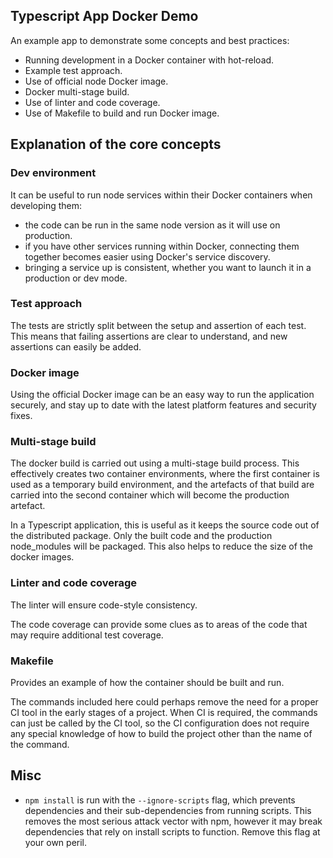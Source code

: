 Typescript App Docker Demo
---

An example app to demonstrate some concepts and best practices:

* Running development in a Docker container with hot-reload.
* Example test approach.
* Use of official node Docker image.
* Docker multi-stage build.
* Use of linter and code coverage.
* Use of Makefile to build and run Docker image.

## Explanation of the core concepts

### Dev environment

It can be useful to run node services within their Docker containers when developing them:
* the code can be run in the same node version as it will use on production.
* if you have other services running within Docker, connecting them together becomes easier using Docker's service discovery.
* bringing a service up is consistent, whether you want to launch it in a production or dev mode.

### Test approach

The tests are strictly split between the setup and assertion of each test. This means that failing assertions are clear to understand, and new assertions can easily be added.

### Docker image

Using the official Docker image can be an easy way to run the application securely, and stay up to date with the latest platform features and security fixes.


### Multi-stage build

The docker build is carried out using a multi-stage build process. This effectively creates two container environments, where the first container is used as a temporary build environment, and the artefacts of that build are carried into the second container which will become the production artefact.

In a Typescript application, this is useful as it keeps the source code out of the distributed package. Only the built code and the production node_modules will be packaged. This also helps to reduce the size of the docker images.


### Linter and code coverage

The linter will ensure code-style consistency.

The code coverage can provide some clues as to areas of the code that may require additional test coverage.

### Makefile

Provides an example of how the container should be built and run.

The commands included here could perhaps remove the need for a proper CI tool in the early stages of a project. When CI is required, the commands can just be called by the CI tool, so the CI configuration does not require any special knowledge of how to build the project other than the name of the command.

## Misc

* `npm install` is run with the `--ignore-scripts` flag, which prevents dependencies and their sub-dependencies from running scripts. This removes the most serious attack vector with npm, however it may break dependencies that rely on install scripts to function. Remove this flag at your own peril.
